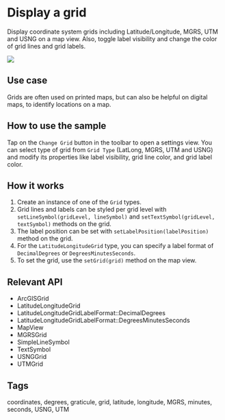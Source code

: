 # Display a grid

Display coordinate system grids including Latitude/Longitude, MGRS, UTM and USNG on a map view. Also, toggle label visibility and change the color of grid lines and grid labels.

![](screenshot.png)

## Use case

Grids are often used on printed maps, but can also be helpful on digital maps, to identify locations on a map.

## How to use the sample

Tap on the `Change Grid` button in the toolbar to open a settings view. You can select type of grid from `Grid Type` (LatLong, MGRS, UTM and USNG) and modify its properties like label visibility, grid line color, and grid label color.

## How it works

1. Create an instance of one of the `Grid` types.
1. Grid lines and labels can be styled per grid level with `setLineSymbol(gridLevel, lineSymbol)` and `setTextSymbol(gridLevel, textSymbol)` methods on the grid.
1. The label position can be set with `setLabelPosition(labelPosition)` method on the grid.
1. For the `LatitudeLongitudeGrid` type, you can specify a label format of `DecimalDegrees` or `DegreesMinutesSeconds`.
1. To set the grid, use the `setGrid(grid)` method on the map view.

## Relevant API

* ArcGISGrid
* LatitudeLongitudeGrid
* LatitudeLongitudeGridLabelFormat::DecimalDegrees
* LatitudeLongitudeGridLabelFormat::DegreesMinutesSeconds
* MapView
* MGRSGrid
* SimpleLineSymbol
* TextSymbol
* USNGGrid
* UTMGrid

## Tags

coordinates, degrees, graticule, grid, latitude, longitude, MGRS, minutes, seconds, USNG, UTM
